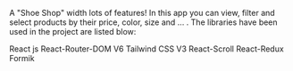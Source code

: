 A "Shoe Shop" width lots of features! In this app you can view, filter and select products by their price, color, size and ... . The libraries have been used in the project are listed blow:

React js
React-Router-DOM V6
Tailwind CSS V3
React-Scroll
React-Redux
Formik
